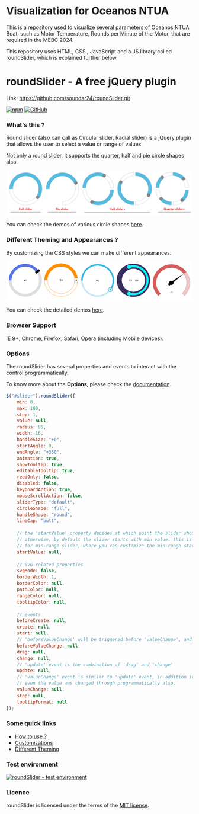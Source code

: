 # Visualization for Oceanos NTUA 

This is a repository used to visualize several parameters of Oceanos NTUA Boat, 
such as Motor Temperature, Rounds per Minute of the Motor, that are required in
the MEBC 2024.

This repository uses HTML, CSS , JavaScript and a JS library called roundSlider,
which is explained further below.

# roundSlider - A free jQuery plugin

Link: https://github.com/soundar24/roundSlider.git

[![npm](https://img.shields.io/npm/v/round-slider)](https://www.npmjs.com/package/round-slider) [![GitHub](https://img.shields.io/github/license/soundar24/roundSlider)](https://github.com/soundar24/roundSlider/blob/master/LICENSE)

### What's this ?

Round slider (also can call as Circular slider, Radial slider) is a jQuery plugin that allows the user to select a value or range of values.

Not only a round slider, it supports the quarter, half and pie circle shapes also.

![roundSlider - full slider, pie slider, half slider and quarter slider types](/images/sliders.png)

You can check the demos of various circle shapes [here](http://roundsliderui.com/demos.html#various-circle-shapes "various circle shapes - demo").

### Different Theming and Appearances ?

By customizing the CSS styles we can make different appearances.

![roundSlider - different theming and appearances](/images/appearances.png)

You can check the detailed demos [here](http://roundsliderui.com/demos.html#different-theming-and-appearances "different theming and appearances").

### Browser Support

IE 9+, Chrome, Firefox, Safari, Opera (including Mobile devices).

### Options

The roundSlider has several properties and events to interact with the control programmatically. 

To know more about the **Options**, please check the [documentation](http://roundsliderui.com/document.html#options "Documentation about roundSlider Options").

```javascript
$("#slider").roundSlider({
	min: 0,
	max: 100,
	step: 1,
	value: null,
	radius: 85,
	width: 16,
	handleSize: "+0",
	startAngle: 0,
	endAngle: "+360",
	animation: true,
	showTooltip: true,
	editableTooltip: true,
	readOnly: false,
	disabled: false,
	keyboardAction: true,
	mouseScrollAction: false,
	sliderType: "default",
	circleShape: "full",
	handleShape: "round",
	lineCap: "butt",

	// the 'startValue' property decides at which point the slider should start.
	// otherwise, by default the slider starts with min value. this is mainly used
	// for min-range slider, where you can customize the min-range start position.
	startValue: null,

	// SVG related properties
	svgMode: false,
	borderWidth: 1,
	borderColor: null,
	pathColor: null,
	rangeColor: null,
	tooltipColor: null,

	// events
	beforeCreate: null,
	create: null,
	start: null,
	// 'beforeValueChange' will be triggered before 'valueChange', and it can be cancellable
	beforeValueChange: null,
	drag: null,
	change: null,
	// 'update' event is the combination of 'drag' and 'change'
	update: null,
	// 'valueChange' event is similar to 'update' event, in addition it will trigger
	// even the value was changed through programmatically also.
	valueChange: null,
	stop: null,
	tooltipFormat: null
});
```

### Some quick links

- [How to use ?](http://roundsliderui.com/document.html#how-to-install "roundSlider - How to use ?")
- [Customizations](http://roundsliderui.com/demos.html#customizations "roundSlider - Customizations")
- [Different Theming](http://roundsliderui.com/demos.html#different-theming-and-appearances "roundSlider - Different theming and appearances")

### Test environment

[![roundSlider - test environment](/images/Browserstack-logo.png)](https://www.browserstack.com/)

### Licence

roundSlider is licensed under the terms of the [MIT license](http://roundsliderui.com/licence.html "roundSlider - MIT licence").
